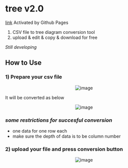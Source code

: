 # tree v2.0

[link](https://oculi-s.github.io/tree/) Activated by Github Pages
1) CSV file to tree diagram conversion tool
2) upload & edit & copy & download for free

*Still developing*

## How to Use
### 1) Prepare your csv file

<div align=center>

![image](https://user-images.githubusercontent.com/44251667/130000722-2935e79b-37f3-410b-ba5e-145ff894c6ea.png)

</div>

It will be converted as below

<div align=center>

![image](https://user-images.githubusercontent.com/44251667/130001138-a9eaca3d-f639-43d5-a517-113cf6f32df2.png)
</div>

### *some restrictions for succesful conversion*
 - one data for one row each
 - make sure the depth of data is to be column number

### 2) upload your file and press conversion button

<div align=center>

![image](https://user-images.githubusercontent.com/44251667/130000997-d228fbef-db9d-4baf-a24c-46a32d6a0476.png)
</div>